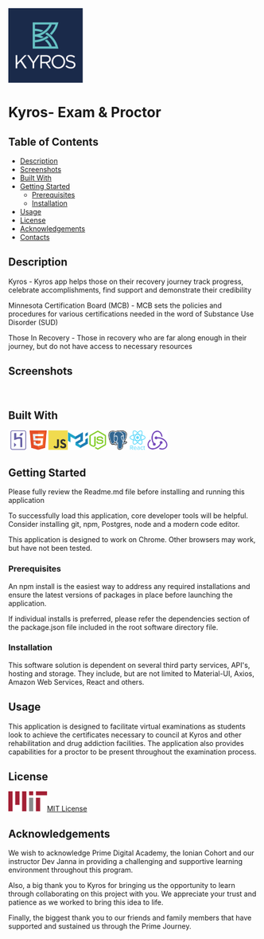 <img height="150px" src="https://github.com/amandazimms/my-pathway/blob/master/public/Icons/kryrosLogo.png?raw=true" />

<br/>

# Kyros- Exam & Proctor

## Table of Contents

- [Description](#description)
- [Screenshots](#screenshots)
- [Built With](#built-with)
- [Getting Started](#getting-started)
  - [Prerequisites](#prerequisites)
  - [Installation](#installation)
- [Usage](#usage)
- [License](#license)
- [Acknowledgements](#acknowledgements)
- [Contacts](#contacts)

## Description

Kyros - Kyros app helps those on their recovery journey track progress, celebrate accomplishments, find support and demonstrate their credibility 

Minnesota Certification Board (MCB) - MCB sets the policies and procedures for various certifications needed in the word of Substance Use Disorder (SUD)

Those In Recovery - Those in recovery who are far along enough in their journey, but do not have access to necessary resources

## Screenshots

<img src="" />

## Built With

<a href="https://www.heroku.com/"><img src="https://raw.githubusercontent.com/devicons/devicon/master/icons/heroku/heroku-original.svg" height="40px" width="40px" /></a><a href="https://developer.mozilla.org/en-US/docs/Web/HTML"><img src="https://raw.githubusercontent.com/devicons/devicon/master/icons/html5/html5-original.svg" height="40px" width="40px" /></a><a href="https://developer.mozilla.org/en-US/docs/Web/JavaScript"><img src="https://raw.githubusercontent.com/devicons/devicon/master/icons/javascript/javascript-original.svg" height="40px" width="40px" /></a><a href="https://material-ui.com/"><img src="https://raw.githubusercontent.com/devicons/devicon/master/icons/materialui/materialui-original.svg" height="40px" width="40px" /></a><a href="https://nodejs.org/en/"><img src="https://raw.githubusercontent.com/devicons/devicon/master/icons/nodejs/nodejs-original.svg" height="40px" width="40px" /></a><a href="https://www.postgresql.org/"><img src="https://raw.githubusercontent.com/devicons/devicon/master/icons/postgresql/postgresql-original.svg" height="40px" width="40px" /></a><a href="https://reactjs.org/"><img src="https://raw.githubusercontent.com/devicons/devicon/master/icons/react/react-original-wordmark.svg" height="40px" width="40px" /></a><a href="https://redux.js.org/"><img src="https://raw.githubusercontent.com/devicons/devicon/master/icons/redux/redux-original.svg" height="40px" width="40px" /></a>

## Getting Started

Please fully review the Readme.md file before installing and running this application

To successfully load this application, core developer tools will be helpful. Consider installing git, npm, Postgres, node and a modern code editor. 

This application is designed to work on Chrome. Other browsers may work, but have not been tested. 

### Prerequisites

An npm install is the easiest way to address any required installations and ensure the latest versions of packages in place before launching the application. 

If individual installs is preferred, please refer the dependencies section of the package.json file included in the root software directory file.

### Installation

This software solution is dependent on several third party services, API's, hosting and storage. They include, but are not limited to Material-UI, Axios, Amazon Web Services, React and others.

## Usage

This application is designed to facilitate virtual examinations as students look to achieve the certificates necessary to council at Kyros and other rehabilitation and drug addiction facilities. The application also provides capabilities for a proctor to be present throughout the examination process. 


## License

<a href="https://choosealicense.com/licenses/mit/"><img src="https://raw.githubusercontent.com/johnturner4004/readme-generator/master/src/components/assets/images/mit.svg" height=40 />MIT License</a>

## Acknowledgements

We wish to acknowledge Prime Digital Academy, the Ionian Cohort and our instructor Dev Janna in providing a challenging and supportive learning environment throughout this program. 

Also, a big thank you to Kyros for bringing us the opportunity to learn through collaborating on this project with you. We appreciate your trust and patience as we worked to bring this idea to life. 

Finally, the biggest thank you to our friends and family members that have supported and sustained us through the Prime Journey. 